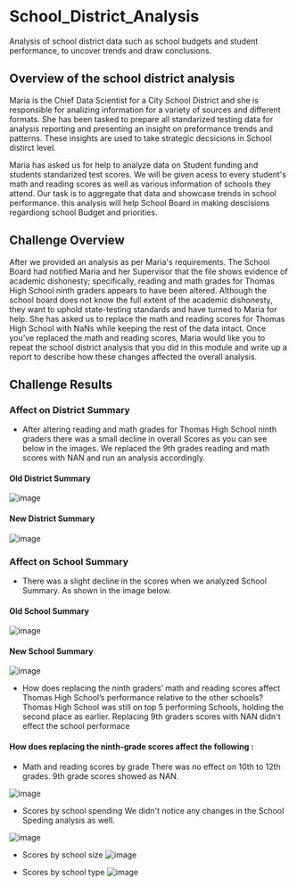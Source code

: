 # School_District_Analysis
Analysis of school district data such as school budgets and student performance, to uncover trends and draw conclusions.


## Overview of the school district analysis
Maria is the Chief Data Scientist for a City School District and she is responsible for analizing information for a variety of sources and different formats. She has been tasked to prepare all standarized testing data for analysis reporting and presenting an insight on preformance trends and patterns. These insights are used to take strategic decsicions in School distirct level.

Maria has asked us for help to analyze data on Student funding  and students standarized test scores. We will be given acess to every student's math and reading scores as well as various information of schools they attend. Our task is to aggregate that data and showcase trends in school performance. this analysis will help School Board in making descisions regardiong school Budget and priorities.


## Challenge Overview
After we provided an analysis as per Maria's requirements. The School Board had notified Maria and her Supervisor that the file shows evidence of academic dishonesty; specifically, reading and math grades for Thomas High School ninth graders appears to have been altered. 
Although the school board does not know the full extent of the academic dishonesty, they want to uphold state-testing standards and have turned to Maria for help. 
She has asked us to replace the math and reading scores for Thomas High School with NaNs while keeping the rest of the data intact. Once you’ve replaced the math and reading scores, Maria would like you to repeat the school district analysis that you did in this module and write up a report to describe how these changes affected the overall analysis.


## Challenge Results

### Affect on District Summary
- After altering reading and math grades for Thomas High School ninth graders there was a small decline in overall Scores as you can see below in the images.
We replaced the 9th grades reading and math scores with NAN and run an analysis accordingly.
#### Old District Summary 
![image](https://user-images.githubusercontent.com/78935551/112738583-78a6bb00-8f3a-11eb-8ef2-2033a57397df.png)

#### New District Summary 
![image](https://user-images.githubusercontent.com/78935551/112738588-88260400-8f3a-11eb-8fd5-ebcdcebbcfa3.png)



### Affect on School Summary
- There was a slight decline in the scores when we analyzed School Summary. As shown in the image below.

#### Old School Summary
![image](https://user-images.githubusercontent.com/78935551/112739044-e3f28c00-8f3e-11eb-8301-e8c045a4d7c4.png)

#### New School Summary 
![image](https://user-images.githubusercontent.com/78935551/112739058-04bae180-8f3f-11eb-989c-573b965fa483.png)

- How does replacing the ninth graders’ math and reading scores affect Thomas High School’s performance relative to the other schools?
  Thomas High School was still on top 5 performing Schools, holding the second place as earlier. Replacing 9th graders scores with NAN didn't effect the school performace

#### How does replacing the ninth-grade scores affect the following : 
  - Math and reading scores by grade 
  There was no effect on 10th to 12th grades. 9th grade scores showed as NAN.
  
  ![image](https://user-images.githubusercontent.com/78935551/112740026-68e1a380-8f47-11eb-939e-46b39c989135.png)

  - Scores by school spending
  We didn't notice any changes in the School Speding analysis as well.
  
  ![image](https://user-images.githubusercontent.com/78935551/112740164-ab57b000-8f48-11eb-92b8-ae99cd7df348.png)

   - Scores by school size
   ![image](https://user-images.githubusercontent.com/78935551/112740175-c0344380-8f48-11eb-9bbf-c54eaef2c6be.png)

  
  
  - Scores by school type
![image](https://user-images.githubusercontent.com/78935551/112740177-c9251500-8f48-11eb-9ebc-2a2cb41188d2.png)



